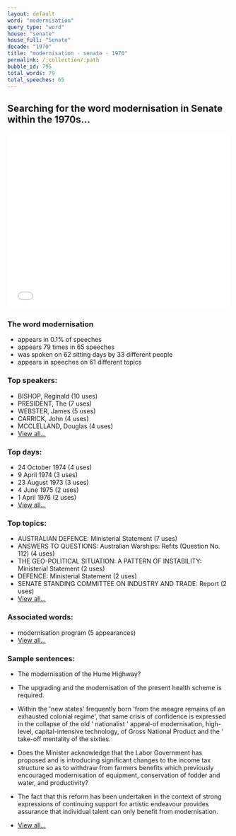 ```yaml
---
layout: default
word: "modernisation"
query_type: "word"
house: "senate"
house_full: "Senate"
decade: "1970"
title: "modernisation - senate - 1970"
permalink: /:collection/:path
bubble_id: 795
total_words: 79
total_speeches: 65
---
```



## Searching for the word **modernisation** in Senate within the 1970s...

<iframe width="100%" height="400" frameborder="0" scrolling="no" src="//plot.ly/~wragge/795.embed"></iframe>

### The word **modernisation**

* appears in 0.1% of speeches
* appears 79 times in 65 speeches
* was spoken on 62 sitting days by 33 different people
* appears in speeches on 61 different topics

### Top speakers:

* BISHOP, Reginald (10 uses)
* PRESIDENT, The (7 uses)
* WEBSTER, James (5 uses)
* CARRICK, John (4 uses)
* MCCLELLAND, Douglas (4 uses)
* [View all...](speakers/)


### Top days:

* 24 October 1974 (4 uses)
* 9 April 1974 (3 uses)
* 23 August 1973 (3 uses)
* 4 June 1975 (2 uses)
* 1 April 1976 (2 uses)
* [View all...](days/)


### Top topics:

* AUSTRALIAN DEFENCE: Ministerial Statement (7 uses)
* ANSWERS TO QUESTIONS: Australian Warships: Refits (Question No. 112) (4 uses)
* THE GEO-POLITICAL SITUATION: A PATTERN OF INSTABILITY: Ministerial Statement (2 uses)
* DEFENCE: Ministerial Statement (2 uses)
* SENATE STANDING COMMITTEE ON INDUSTRY AND TRADE: Report (2 uses)
* [View all...](topics/)


### Associated words:

* modernisation program (5 appearances)
* [View all...](collocations/)


### Sample sentences:

* The <span class="highlight">modernisation</span> of the Hume Highway?

* The upgrading and the <span class="highlight">modernisation</span> of the present health scheme is required.

* Within the 'new states' frequently born 'from the meagre remains of an exhausted colonial regime', that same crisis of confidence is expressed in the collapse of the old ' nationalist ' appeal-of <span class="highlight">modernisation</span>, high-level, capital-intensive technology, of Gross National Product and the ' take-off mentality of the sixties.

* Does the Minister acknowledge that the Labor Government has proposed and is introducing significant changes to the income tax structure so as to withdraw from farmers benefits which previously encouraged <span class="highlight">modernisation</span> of equipment, conservation of fodder and water, and productivity?

* The fact that this reform has been undertaken in the context of strong expressions of continuing support for artistic endeavour provides assurance that individual talent can only benefit from <span class="highlight">modernisation</span>.

* [View all...](contexts/)

